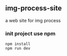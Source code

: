## img-process-site

a web site for img process

### init project use npm
```shell
npm install
npm run dev
```